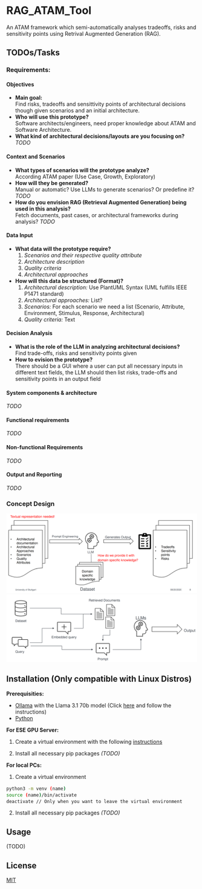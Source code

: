 # RAG_ATAM_Tool

An ATAM framework which semi-automatically analyses tradeoffs, risks and sensitivity points using Retrival Augmented Generation (RAG).


## TODOs/Tasks

### Requirements:

#### Objectives

- **Main goal:** <br> 
    Find risks, tradeoffs and sensittivity points of architectural decisions though given scenarios and an initial architecture.
- **Who will use this prototype?** <br>
    Software architects/engineers, need proper knowledge about ATAM and Software Architecture. 
- **What kind of architectural decisions/layouts are you focusing on?** <br>
    *TODO*

#### Context and Scenarios

- **What types of scenarios will the prototype analyze?** <br>
    According ATAM paper (Use Case, Growth, Exploratory)
- **How will they be generated?** <br>
    Manual or automatic? Use LLMs to generate scenarios? Or predefine it? *TODO*
- **How do you envision RAG (Retrieval Augmented Generation) being used in this analysis?** <br>
    Fetch documents, past cases, or architectural frameworks during analysis? *TODO*

#### Data Input

- **What data will the prototype require?** <br>
    1. *Scenarios and their respective quality attribute* <br>
    1. *Architecture description* <br>
    1. *Quality criteria* <br>
    1. *Architectural approaches* 
- **How will this data be structured (Format)?** <br>
    1. *Architectural description:* Use PlantUML Syntax (UML fulfills IEEE P1471 standard)<br>
    1. *Architectural approaches:* List? <br>
    1. *Scenarios:* For each scenario we need a list (Scenario, Attribute, Environment, Stimulus, Response, Architectural)
    1. *Quality criteria:* Text

#### Decision Analysis

- **What is the role of the LLM in analyzing architectural decisions?** <br>
    Find trade-offs, risks and sensitivity points given
- **How to evision the prototype?** <br>
    There should be a GUI where a user can put all necessary inputs in different text fields, the LLM should then list risks, trade-offs and sensitivity points in an output field

#### System components & architecture
*TODO*

#### Functional requirements
*TODO*

#### Non-functional Requirements
*TODO*

#### Output and Reporting
*TODO*

### Concept Design

![General Idea](figures/general_idea.png)
![RAG Figure](figures/RAG_sketch.png)


## Installation (Only compatible with Linux Distros)

**Prerequisities:**

- [Ollama](https://ollama.com/download) with the Llama 3.1 70b model (Click [here](https://medium.com/@gabrielrodewald/running-models-with-ollama-step-by-step-60b6f6125807) and follow the instructions)
- [Python](https://www.python.org/downloads/)  

**For ESE GPU Server:**

1. Create a virtual environment with the following [instructions](https://3.basecamp.com/4433092/buckets/35597770/documents/7773388048)

2. Install all necessary pip packages *(TODO)*

**For local PCs:**

1. Create a virtual environment

```bash
python3 -m venv (name)
source (name)/bin/activate
deactivate // Only when you want to leave the virtual environment
```

2. Install all necessary pip packages *(TODO)*

## Usage

(TODO)

## License

[MIT](https://choosealicense.com/licenses/mit/)